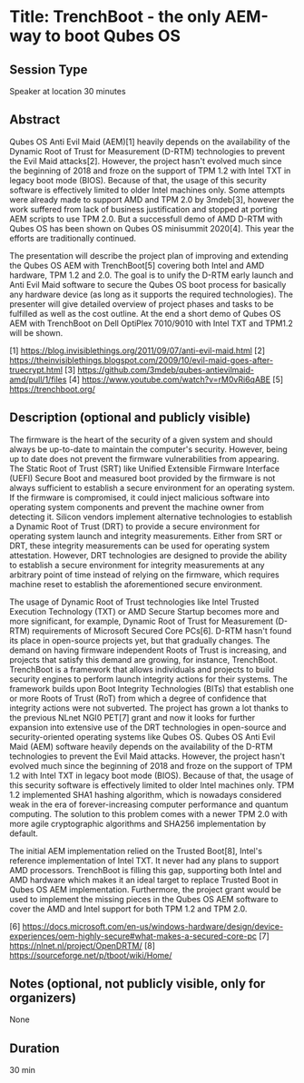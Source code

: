 # Title: TrenchBoot - the only AEM-way to boot Qubes OS

## Session Type

Speaker at location 30 minutes

## Abstract

Qubes OS Anti Evil Maid (AEM)[1] heavily depends on the availability of the
Dynamic Root of Trust for Measurement (D-RTM) technologies to prevent the Evil
Maid attacks[2]. However, the project hasn't evolved much since the beginning
of 2018 and froze on the support of TPM 1.2 with Intel TXT in legacy boot mode
(BIOS). Because of that, the usage of this security software is effectively
limited to older Intel machines only.  Some attempts were already made to
support AMD and TPM 2.0 by 3mdeb[3], however the work suffered from lack of
business justification and stopped at porting AEM scripts to use TPM 2.0. But a
successfull demo of AMD D-RTM with Qubes OS has been shown on Qubes OS
minisummit 2020[4]. This year the efforts are traditionally continued.

The presentation will describe the project plan of improving and extending the
Qubes OS AEM with TrenchBoot[5] covering both Intel and AMD hardware, TPM 1.2
and 2.0. The goal is to unify the D-RTM early launch and Anti Evil Maid
software to secure the Qubes OS boot process for basically any hardware device
(as long as it supports the required technologies). The presenter will give
detailed overview of project phases and tasks to be fulfilled as well as the
cost outline. At the end a short demo of Qubes OS AEM with TrenchBoot on Dell
OptiPlex 7010/9010 with Intel TXT and TPM1.2 will be shown.

[1] https://blog.invisiblethings.org/2011/09/07/anti-evil-maid.html
[2] https://theinvisiblethings.blogspot.com/2009/10/evil-maid-goes-after-truecrypt.html
[3] https://github.com/3mdeb/qubes-antievilmaid-amd/pull/1/files
[4] https://www.youtube.com/watch?v=rM0vRi6qABE
[5] https://trenchboot.org/

## Description (optional and publicly visible)

<!-- taken from https://docs.dasharo.com/projects/trenchboot-aem/#abstract -->

The firmware is the heart of the security of a given system and should always
be up-to-date to maintain the computer's security. However, being up to date
does not prevent the firmware vulnerabilities from appearing. The Static Root
of Trust (SRT) like Unified Extensible Firmware Interface (UEFI) Secure Boot
and measured boot provided by the firmware is not always sufficient to
establish a secure environment for an operating system. If the firmware is
compromised, it could inject malicious software into operating system
components and prevent the machine owner from detecting it. Silicon vendors
implement alternative technologies to establish a Dynamic Root of Trust (DRT)
to provide a secure environment for operating system launch and integrity
measurements. Either from SRT or DRT, these integrity measurements can be used
for operating system attestation. However, DRT technologies are designed to
provide the ability to establish a secure environment for integrity
measurements at any arbitrary point of time instead of relying on the firmware,
which requires machine reset to establish the aforementioned secure
environment.

The usage of Dynamic Root of Trust technologies like Intel Trusted Execution
Technology (TXT) or AMD Secure Startup becomes more and more significant, for
example, Dynamic Root of Trust for Measurement (D-RTM) requirements of
Microsoft Secured Core PCs[6]. D-RTM hasn't found its place in open-source
projects yet, but that gradually changes. The demand on having firmware
independent Roots of Trust is increasing, and projects that satisfy this demand
are growing, for instance, TrenchBoot. TrenchBoot is a framework that allows
individuals and projects to build security engines to perform launch integrity
actions for their systems. The framework builds upon Boot Integrity
Technologies (BITs) that establish one or more Roots of Trust (RoT) from which
a degree of confidence that integrity actions were not subverted. The project
has grown a lot thanks to the previous NLnet NGI0 PET[7] grant and now it looks
for further expansion into extensive use of the DRT technologies in open-source
and security-oriented operating systems like Qubes OS. Qubes OS Anti Evil Maid
(AEM) software heavily depends on the availability of the D-RTM technologies to
prevent the Evil Maid attacks. However, the project hasn't evolved much since
the beginning of 2018 and froze on the support of TPM 1.2 with Intel TXT in
legacy boot mode (BIOS). Because of that, the usage of this security software
is effectively limited to older Intel machines only. TPM 1.2 implemented SHA1
hashing algorithm, which is nowadays considered weak in the era of
forever-increasing computer performance and quantum computing. The solution to
this problem comes with a newer TPM 2.0 with more agile cryptographic
algorithms and SHA256 implementation by default.

The initial AEM implementation relied on the Trusted Boot[8], Intel's reference
implementation of Intel TXT. It never had any plans to support AMD processors.
TrenchBoot is filling this gap, supporting both Intel and AMD hardware which
makes it an ideal target to replace Trusted Boot in Qubes OS AEM
implementation. Furthermore, the project grant would be used to implement the
missing pieces in the Qubes OS AEM software to cover the AMD and Intel support
for both TPM 1.2 and TPM 2.0.

[6] https://docs.microsoft.com/en-us/windows-hardware/design/device-experiences/oem-highly-secure#what-makes-a-secured-core-pc
[7] https://nlnet.nl/project/OpenDRTM/
[8] https://sourceforge.net/p/tboot/wiki/Home/

## Notes (optional, not publicly visible, only for organizers)

None

## Duration

30 min
